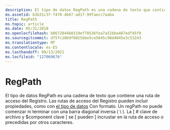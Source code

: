 ```yaml
---
description: El tipo de datos RegPath es una cadena de texto que contiene una ruta de acceso del Registro.
ms.assetid: b3b31c37-f478-4b67-ad1f-99faecc7aaba
title: RegPath
ms.topic: article
ms.date: 05/31/2018
ms.openlocfilehash: b8672844b0319ef78536fea7a51bba487edf45f0
ms.sourcegitcommit: d75fc10b9f0825bbe5ce5045c90d4045e3c53243
ms.translationtype: MT
ms.contentlocale: es-ES
ms.lasthandoff: 09/13/2021
ms.locfileid: "127069676"
---
```

# <a name="regpath"></a>RegPath

El tipo de datos RegPath es una cadena de texto que contiene una ruta de acceso del Registro. Las rutas de acceso del Registro pueden incluir propiedades, como con [el tipo de datos](formatted.md) Con formato. Un regPath no puede comenzar ni terminar con una barra diagonal inversa ( \\ ). La \[ \# clave de archivo y $component clave \] se \[ pueden \] incrustar en la ruta de acceso o precedidas por otros caracteres.

 

 



